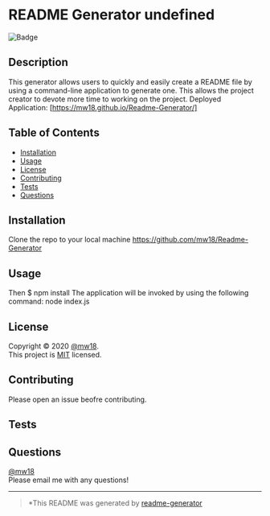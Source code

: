 # README Generator undefined
  ![Badge](https://img.shields.io/badge/license-MIT-green)
  ## Description
  This generator allows users to quickly and easily create a README file by using a command-line application to generate one. This allows the project creator to devote more time to working on the project.
  Deployed Application: [https://mw18.github.io/Readme-Generator/]
  ## Table of Contents
  * [Installation](#installation)
  * [Usage](#usage)
  * [License](#license)
  * [Contributing](#contributing)
  * [Tests](#tests)
  * [Questions](#questions)
  
  ## Installation
  Clone the repo to your local machine https://github.com/mw18/Readme-Generator
  ## Usage
  Then $ npm install The application will be invoked by using the following command: node index.js
  ## License
  Copyright &#169; 2020 [@mw18](https://github.com/mw18).<br>
  This project is [MIT](https://choosealicense.com/licenses/mit/) licensed.
  
  ## Contributing
  Please open an issue beofre contributing. 
  ## Tests
  
  ## Questions
  [@mw18](https://github.com/mw18)<br>
  Please email me with any questions! 
  _____________________________________________________
  > *This README was generated by [readme-generator](https://mw18.github.io/Readme-Generator/)
